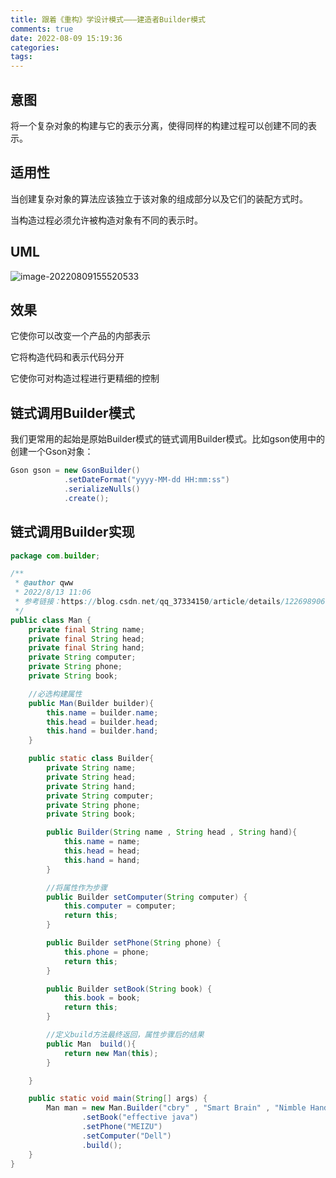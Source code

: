 ```yaml
---
title: 跟着《重构》学设计模式———建造者Builder模式
comments: true
date: 2022-08-09 15:19:36
categories:
tags:
---
```




## 意图

将一个复杂对象的构建与它的表示分离，使得同样的构建过程可以创建不同的表示。

## 适用性

当创建复杂对象的算法应该独立于该对象的组成部分以及它们的装配方式时。

当构造过程必须允许被构造对象有不同的表示时。

## UML

![image-20220809155520533](https://gitee.com/wieweicoding/kevinqimgs/raw/master/img/image-20220809155520533.png)

## 效果

它使你可以改变一个产品的内部表示

它将构造代码和表示代码分开

它使你可对构造过程进行更精细的控制

## 链式调用Builder模式

我们更常用的起始是原始Builder模式的链式调用Builder模式。比如gson使用中的创建一个Gson对象：

```java
Gson gson = new GsonBuilder()
			.setDateFormat("yyyy-MM-dd HH:mm:ss")
			.serializeNulls()
			.create();
```

## 链式调用Builder实现

```java
package com.builder;

/**
 * @author qww
 * 2022/8/13 11:06
 * 参考链接：https://blog.csdn.net/qq_37334150/article/details/122698906
 */
public class Man {
    private final String name;
    private final String head;
    private final String hand;
    private String computer;
    private String phone;
    private String book;

    //必选构建属性
    public Man(Builder builder){
        this.name = builder.name;
        this.head = builder.head;
        this.hand = builder.hand;
    }

    public static class Builder{
        private String name;
        private String head;
        private String hand;
        private String computer;
        private String phone;
        private String book;

        public Builder(String name , String head , String hand){
            this.name = name;
            this.head = head;
            this.hand = hand;
        }

        //将属性作为步骤
        public Builder setComputer(String computer) {
            this.computer = computer;
            return this;
        }

        public Builder setPhone(String phone) {
            this.phone = phone;
            return this;
        }

        public Builder setBook(String book) {
            this.book = book;
            return this;
        }

        //定义build方法最终返回，属性步骤后的结果
        public Man  build(){
            return new Man(this);
        }

    }

    public static void main(String[] args) {
        Man man = new Man.Builder("cbry" , "Smart Brain" , "Nimble Hand")
                .setBook("effective java")
                .setPhone("MEIZU")
                .setComputer("Dell")
                .build();
    }
}


```



